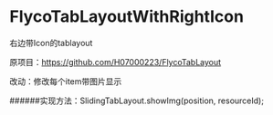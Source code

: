 # FlycoTabLayoutWithRightIcon
右边带Icon的tablayout

原项目：https://github.com/H07000223/FlycoTabLayout

改动：修改每个item带图片显示

######实现方法：SlidingTabLayout.showImg(position, resourceId);

